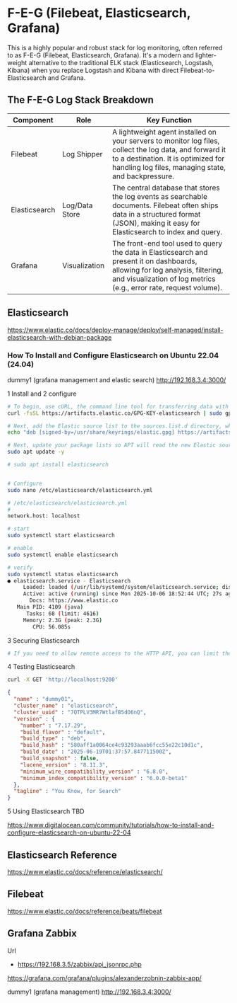 # F-E-G (Filebeat, Elasticsearch, Grafana)

This is a highly popular and robust stack for log monitoring, often referred to as F-E-G (Filebeat, Elasticsearch, Grafana). It's a modern and lighter-weight alternative to the traditional ELK stack (Elasticsearch, Logstash, Kibana) when you replace Logstash and Kibana with direct Filebeat-to-Elasticsearch and Grafana.


## The F-E-G Log Stack Breakdown
| Component | Role | Key Function |
|---|---|---|
| Filebeat | Log Shipper | A lightweight agent installed on your servers to monitor log files, collect the log data, and forward it to a destination. It is optimized for handling log files, managing state, and backpressure. |
| Elasticsearch | Log/Data Store | The central database that stores the log events as searchable documents. Filebeat often ships data in a structured format (JSON), making it easy for Elasticsearch to index and query. |
| Grafana | Visualization | The front-end tool used to query the data in Elasticsearch and present it on dashboards, allowing for log analysis, filtering, and visualization of log metrics (e.g., error rate, request volume). |

## Elasticsearch

https://www.elastic.co/docs/deploy-manage/deploy/self-managed/install-elasticsearch-with-debian-package

### How To Install and Configure Elasticsearch on Ubuntu 22.04 (24.04)

dummy1 (grafana management and elastic search)
http://192.168.3.4:3000/

1 Install and 2 configure

```bash
# To begin, use cURL, the command line tool for transferring data with URLs, to import the Elasticsearch public GPG key into APT
curl -fsSL https://artifacts.elastic.co/GPG-KEY-elasticsearch | sudo gpg --dearmor -o /usr/share/keyrings/elastic.gpg

# Next, add the Elastic source list to the sources.list.d directory, where apt will search for new sources:
echo "deb [signed-by=/usr/share/keyrings/elastic.gpg] https://artifacts.elastic.co/packages/7.x/apt stable main" | sudo tee -a /etc/apt/sources.list.d/elastic-7.x.list

# Next, update your package lists so APT will read the new Elastic source:
sudo apt update -y

# sudo apt install elasticsearch


# Configure
sudo nano /etc/elasticsearch/elasticsearch.yml

# /etc/elasticsearch/elasticsearch.yml
# 
network.host: localhost

# start
sudo systemctl start elasticsearch

# enable
sudo systemctl enable elasticsearch

# verify
sudo systemctl status elasticsearch
● elasticsearch.service - Elasticsearch
     Loaded: loaded (/usr/lib/systemd/system/elasticsearch.service; disabled; preset: enabled)
     Active: active (running) since Mon 2025-10-06 18:52:44 UTC; 27s ago
       Docs: https://www.elastic.co
   Main PID: 4109 (java)
      Tasks: 68 (limit: 4616)
     Memory: 2.3G (peak: 2.3G)
        CPU: 56.085s

```
3 Securing Elasticsearch

```bash
# If you need to allow remote access to the HTTP API, you can limit the network exposure with Ubuntu’s default firewall, UFW.
```

4 Testing Elasticsearch

```bash
curl -X GET 'http://localhost:9200'
```

```json
{
  "name" : "dummy01",
  "cluster_name" : "elasticsearch",
  "cluster_uuid" : "7QTPLV3MR7WtlafB5dO6nQ",
  "version" : {
    "number" : "7.17.29",
    "build_flavor" : "default",
    "build_type" : "deb",
    "build_hash" : "580aff1a0064ce4c93293aaab6fcc55e22c10d1c",
    "build_date" : "2025-06-19T01:37:57.847711500Z",
    "build_snapshot" : false,
    "lucene_version" : "8.11.3",
    "minimum_wire_compatibility_version" : "6.8.0",
    "minimum_index_compatibility_version" : "6.0.0-beta1"
  },
  "tagline" : "You Know, for Search"
}
```

5 Using Elasticsearch TBD

https://www.digitalocean.com/community/tutorials/how-to-install-and-configure-elasticsearch-on-ubuntu-22-04

## Elasticsearch Reference

https://www.elastic.co/docs/reference/elasticsearch/

## Filebeat

https://www.elastic.co/docs/reference/beats/filebeat


## Grafana Zabbix

Url

* https://192.168.3.5/zabbix/api_jsonrpc.php

https://grafana.com/grafana/plugins/alexanderzobnin-zabbix-app/


dummy1 (grafana management)
http://192.168.3.4:3000/

